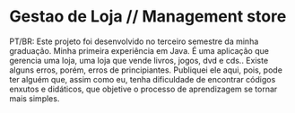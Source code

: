 # Gestao de Loja // Management store
PT/BR:
Este projeto foi desenvolvido no terceiro semestre da minha graduação. Minha primeira experiência em Java. É uma aplicação que gerencia uma loja, uma loja que vende livros, jogos, dvd e cds.. Existe alguns erros, porém, erros de principiantes. Publiquei ele aqui, pois, pode ter alguém que, assim como eu, tenha dificuldade de encontrar códigos enxutos e didáticos, que objetive o processo de aprendizagem se tornar mais simples.

